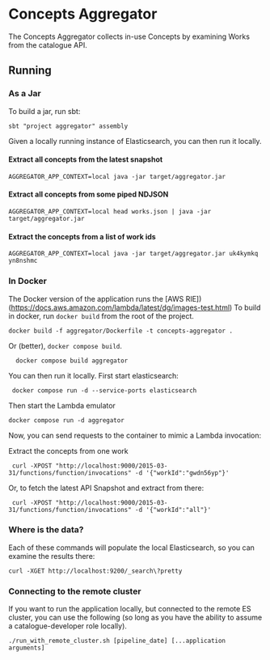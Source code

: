 # Concepts Aggregator

The Concepts Aggregator collects in-use Concepts by examining Works from the catalogue API.

## Running
### As a Jar
To build a jar, run sbt:
```shell 
sbt "project aggregator" assembly
```
Given a locally running instance of Elasticsearch, you can then run it locally.
#### Extract all concepts from the latest snapshot
```shell 
AGGREGATOR_APP_CONTEXT=local java -jar target/aggregator.jar
```
#### Extract all concepts from some piped NDJSON

```shell 
AGGREGATOR_APP_CONTEXT=local head works.json | java -jar target/aggregator.jar
```
#### Extract the concepts from a list of work ids
```shell 
AGGREGATOR_APP_CONTEXT=local java -jar target/aggregator.jar uk4kymkq yn8nshmc  
```

### In Docker
The Docker version of the application runs the [AWS RIE])(https://docs.aws.amazon.com/lambda/latest/dg/images-test.html)
To build in docker, run `docker build` from the root of the project.

```shell
docker build -f aggregator/Dockerfile -t concepts-aggregator .
```

Or (better), `docker compose build`.

```shell
  docker compose build aggregator
```

You can then run it locally. First start elasticsearch:
```shell
 docker compose run -d --service-ports elasticsearch 
```

Then start the Lambda emulator
```shell
docker compose run -d aggregator
```
Now, you can send requests to the container to mimic a Lambda invocation:

Extract the concepts from one work

```shell
 curl -XPOST "http://localhost:9000/2015-03-31/functions/function/invocations" -d '{"workId":"gwdn56yp"}'
```

Or, to fetch the latest API Snapshot and extract from there:

```shell
 curl -XPOST "http://localhost:9000/2015-03-31/functions/function/invocations" -d '{"workId":"all"}'
```

### Where is the data?
Each of these commands will populate the local Elasticsearch, so you can examine
the results there:

```shell 
curl -XGET http://localhost:9200/_search\?pretty
```


### Connecting to the remote cluster

If you want to run the application locally, but connected to the remote ES cluster, you can use the following (so long as you have the ability to assume a catalogue-developer role locally).

```shell
./run_with_remote_cluster.sh [pipeline_date] [...application arguments]
```
